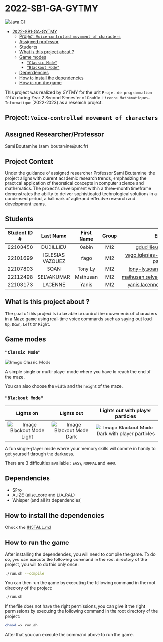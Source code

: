 # 2022-SB1-GA-GYTMY
[![Java CI](https://github.com/mathusanMe/Amaze-Voice-Lab/actions/workflows/main.yml/badge.svg)](https://github.com/mathusanMe/Amaze-Voice-Lab/actions/workflows/main.yml)
- [2022-SB1-GA-GYTMY](#2022-sb1-ga-gytmy)
  - [Project: `Voice-controlled movement of characters`](#project-voice-controlled-movement-of-characters)
  - [Assigned professor](#assigned-professor)
  - [Students](#students)
  - [What is this project about ?](#what-is-this-project-about-)
  - [Game modes](#game-modes)
    - [`"Classic Mode"`](#classic-mode)
    - [`"Blackout Mode"`](#blackout-mode)
  - [Dependencies](#dependencies)
  - [How to install the dependencies](#how-to-install-the-dependencies)
  - [How to run the game](#how-to-run-the-game)

This project was realized by GYTMY for the unit `Projet de programmation (PI4)` during Year 2 Second Semester of `Double Licence Mathématiques-Informatique` (2022-2023) as a research project.

## Project: `Voice-controlled movement of characters`

## Assigned Researcher/Professor

Sami Boutamine (<sami.boutamine@utc.fr>)

## Project Context
Under the guidance of assigned researcher Professor Sami Boutamine, the project aligns with current academic research trends, emphasizing the practical application of theoretical concepts in computer science and mathematics. The project's development within a three-month timeframe demonstrates the ability to deliver sophisticated technological solutions in a condensed period, a hallmark of agile and effective research and development teams.

## Students

| Student ID # |    Last Name     | First Name | Group |                 Email                  |
| :----------: | :--------------: | :--------: | :---: | :------------------------------------: |
|   22103458   |    DUDILLIEU     |   Gabin    |  MI2  |         <gdudillieu@gmail.com>         |
|   22101699   | IGLESIAS VAZQUEZ |    Yago    |  MI2  | <yago.iglesias-vazquez@etu.u-paris.fr> |
|   22107803   |       SOAN       |  Tony Ly   |  MI2  |     <tony-ly.soan@etu.u-paris.fr>      |
|   22112498   |    SELVAKUMAR    |  Mathusan  |  MI2  |    <mathusan.selvakumar@gmail.com>     |
|   22103173   |     LACENNE      |   Yanis    |  MI2  |     <yanis.lacenne@etu.u-paris.fr>     |

## What is this project about ?

The goal of this project is to be able to control the movements of characters in a Maze game using real-time voice commands such as saying out loud `Up`, `Down`, `Left` or `Right`.

## Game modes

### `"Classic Mode"`

![Image Classic Mode](images/Classic.png)

A simple single or multi-player mode where you have to reach the end of the maze.

You can also choose the `width` and the `height` of the maze.

### `"Blackout Mode"`

|                         Lights on                          |                        Lights out                        |                          Lights out with player particles                           |
| :--------------------------------------------------------: | :------------------------------------------------------: | :---------------------------------------------------------------------------------: |
| ![Image Blackout Mode Light](images/BlackoutLight.png) | ![Image Blackout Mode Dark](images/BlackoutDark.png) | ![Image Blackout Mode Dark with player particles](images/BlackoutDarkParticles.png) |

A fun single-player mode where your memory skills will comme in handy to get yourself through the darkness.

There are 3 difficulties available : `EASY`, `NORMAL` and `HARD`.

## Dependencies

- SPro
- ALIZE (alize_core and LIA_RAL)
- Whisper (and all its dependencies)

## How to install the dependencies

Check the [INSTALL.md](INSTALL.md)

## How to run the game

After installing the dependencies, you will need to compile the game. To do so, you can execute the following command in the root directory of the project, you will to do this only once:

```bash
./run.sh --compile
```

You can then run the game by executing the following command in the root directory of the project:

```bash
./run.sh
```

If the file does not have the right permissions, you can give it the right permissions by executing the following command in the root directory of the project:

```bash
chmod +x run.sh
```

After that you can execute the command above to run the game.